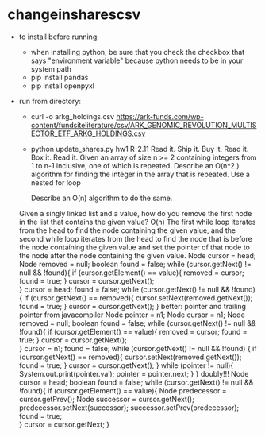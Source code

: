 # changeinsharescsv
-   to install before running:
    -   when installing python, be sure that you check the checkbox that says "environment variable" because python needs to be in your system path
    -   pip install pandas
    -   pip install openpyxl
-   run from directory:
    -   curl -o arkg_holdings.csv https://ark-funds.com/wp-content/fundsiteliterature/csv/ARK_GENOMIC_REVOLUTION_MULTISECTOR_ETF_ARKG_HOLDINGS.csv
    -   python update_shares.py
hw1
    R-2.11
        Read it.
        Ship it.
        Buy it.
        Read it.
        Box it.
        Read it.
    Given an array of size n >= 2 containing integers from 1 to n-1 inclusive, one of which is repeated.
        Describe an O(n^2 ) algorithm for finding the integer in the array that is repeated.
            Use a nested for loop
            
        Describe an O(n) algorithm to do the same.
            
    Given a singly linked list and a value, how do you remove the first node in the list that contains the given value?
        O(n)
        The first while loop iterates from the head to find the node containing the given value, and the second while loop iterates from the head to find the node that is before the node containing the given value and set the pointer of that node to the node after the node containing the given value.
        Node cursor = head;
Node removed = null; 
boolean found = false;
while (cursor.getNext() != null && !found){
	if (cursor.getElement() == value){
		removed = cursor;
		found = true;
	}
	cursor = cursor.getNext();	
}
cursor = head;
found = false;
while (cursor.getNext() != null && !found) {
	if (cursor.getNext() == removed){
		cursor.setNext(removed.getNext());
		found = true;
	}
	cursor = cursor.getNext();
}
        better: pointer and trailing pointer
        from javacompiler
            Node pointer = n1; 
        Node cursor = n1;
        Node removed = null;
        boolean found = false;
        while (cursor.getNext() != null && !found){
        	if (cursor.getElement() == value){
        	    removed = cursor;
        		found = true;
        	}
        	cursor = cursor.getNext();	
        }
        cursor = n1;
        found = false;
        while (cursor.getNext() != null && !found) {
        	if (cursor.getNext() == removed){
        		cursor.setNext(removed.getNext());
        		found = true;
        	}
        	cursor = cursor.getNext();
        }
         while (pointer != null){
            System.out.print(pointer.val);
            pointer = pointer.next;
        }
     }
        doubly!!!
            Node cursor = head;
boolean found = false;
while (cursor.getNext() != null && !found){
	if (cursor.getElement() == value){
		Node predecessor = cursor.getPrev();
		Node successor = cursor.getNext();
		predecessor.setNext(successor);
		successor.setPrev(predecessor);
		found = true;	
	}
	cursor = cursor.getNext;
}
